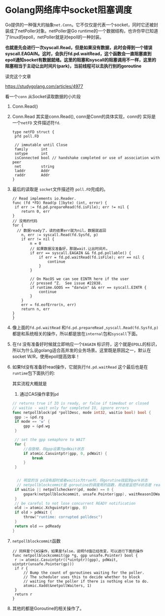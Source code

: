 # Golang网络库中socket阻塞调度



Go提供的一种强大的抽象`net.Conn`。它不仅仅是代表一个socket，同时它还被封装成了netPoller对象。netPoller是Go runtime的一个数据结构，也许你早已知道了linux的epoll，netPoller就是对epoll的一种封装。

**也就是先会进行一次syscall.Read，但是如果没有数据，此时会得到一个错误syscall.EAGAIN。这时，会执行fd.pd.waitRead，这个函数会一直阻塞直到epoll通知socket有数据就绪。这里的阻塞和syscall的阻塞调用不一样，这里的阻塞相当于主动让出时间片(park)，当前线程可以去执行别的goroutine**





读完这个文章

https://studygolang.com/articles/4977

看一个`conn` 从Socket读取数据的小片段

1. Conn.Read()

2. Conn.Read 其实是conn.Read(), conn是Conn的具体实现，conn的 实际是一个`netFD` 文件描述符`fd`.

   ```
   type netFD struct {
   	pfd poll.FD
   
   	// immutable until Close
   	family      int
   	sotype      int
   	isConnected bool // handshake completed or use of association with peer
   	net         string
   	laddr       Addr
   	raddr       Addr
   }
   ```

3. 最后的读取是 `socket`文件描述符 `poll.FD`完成的。

    ```
   // Read implements io.Reader.
   func (fd *FD) Read(p []byte) (int, error) {
     if err := fd.pd.prepareRead(fd.isFile); err != nil {
   		return 0, err
   	}
   // 没用的代码
   	for {
   	  // 数据ready了，读的结果err就为nil，数据就返回
   		n, err := syscall.Read(fd.Sysfd, p)
   		if err != nil {
   			n = 0
   			// 如果数据没准备好，那就wait.让出时间片。
   			if err == syscall.EAGAIN && fd.pd.pollable() {
   				if err = fd.pd.waitRead(fd.isFile); err == nil {
   					continue
   				}
   			}
   
   			// On MacOS we can see EINTR here if the user
   			// pressed ^Z.  See issue #22838.
   			if runtime.GOOS == "darwin" && err == syscall.EINTR {
   				continue
   			}
   		}
   		err = fd.eofError(n, err)
   		return n, err
   	}
   }
    ```

4. 像上面的`fd.pd.waitRead` 和`fd.pd.prepareRead` ,`syscall.Read(fd.Sysfd,p)`都是和系统相关的操作，所以都是放在`internal`包和`syscall`下面。

5. 在`fd` 没有准备好时候就立即响应一个`EAGAIN` 标识符，这个就是`EPOLL`的标识，所以为什么说golang适合高并发的业务场景。这里既是原因之一，默认在socket W/R，使用epoll提高效率！

6. 如果fd没有准备好read操作，它就执行`fd.pd.waitRead` 这个最后也是在`runtime`包下面执行的:

   其实流程大概就是

   1. 通过CAS操作拿到`pd`

   ```go
   // returns true if IO is ready, or false if timedout or closed
   // waitio - wait only for completed IO, ignore errors
   func netpollblock(pd *pollDesc, mode int32, waitio bool) bool {
   	gpp := &pd.rg
   	if mode == 'w' {
   		gpp = &pd.wg
   	}
   
   	// set the gpp semaphore to WAIT
   	for {
   		//自旋梭，将gpp设置为pdWait状态
   		if atomic.Casuintptr(gpp, 0, pdWait) {
   			break
   		}
   	}
   
   
     // 明显的当 pd没有超时或者waitio为true时，将gorutine挂起到park状态
     // netpollblockcommit是 goroutine的调度用的函数，用途是监控fd状态是 ready
   	if waitio || netpollcheckerr(pd, mode) == 0 {
   		gopark(netpollblockcommit, unsafe.Pointer(gpp), waitReasonIOWait, traceEvGoBlockNet, 5)
   	}
   	// be careful to not lose concurrent READY notification
   	old := atomic.Xchguintptr(gpp, 0)
   	if old > pdWait {
   		throw("runtime: corrupted polldesc")
   	}
   	return old == pdReady
   }
   ```

7. `netpollblockcommit`函数

   ```
   // 同样是个CAS操作，如果是false，说明fd值已经改变，可以进行下面的操作
   func netpollblockcommit(gp *g, gpp unsafe.Pointer) bool {
   	r := atomic.Casuintptr((*uintptr)(gpp), pdWait, uintptr(unsafe.Pointer(gp)))
   	if r {
   		// Bump the count of goroutines waiting for the poller.
   		// The scheduler uses this to decide whether to block
   		// waiting for the poller if there is nothing else to do.
   		atomic.Xadd(&netpollWaiters, 1)
   	}
   	return r
   }
   ```

8. 其他的都是Goroutine的相关操作了。



